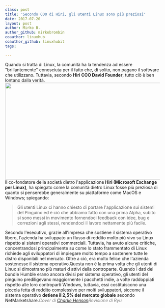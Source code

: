 ```yaml
---
class: post
title: 'Secondo COO di Hiri, gli utenti Linux sono più preziosi'
date: 2017-07-20
layout: post
author: Mirko B.
author_github: mirkobrombin
coauthor: linuxhub
coauthor_github: linuxhubit
tags:

---
```

Quando si tratta di Linux, la comunità ha la tendenza ad essere "brillantemente" conosciuta per il fatto che, di solito, non pagano il software che utilizzano. Tuttavia, secondo <strong>Hiri COO David Founder</strong>, tutto ciò è ben lontano dalla verità.<img class="aligncenter wp-image-1003 size-full size-full wp-image-53" src="https://linuxhub.it/wordpress/wp-content/uploads/2017/07/main-qimg-25b0546a38ed5bcacf11546b7565470c.png" alt="" width="602" height="315" />Il co-fondatore della società dietro l'applicazione<strong> Hiri (Microsoft Exchange per Linux)</strong>, ha spiegato come la comunità dietro Linux fosse più preziosa di quanto si penserebbe generalmente su piattaforme come MacOS e Windows; spiegando:<blockquote>Gli utenti Linux ci hanno chiesto di portare l'applicazione sui sistemi del Pinguino ed è ciò che abbiamo fatto con una prima Alpha, subito si sono messi in movimento fornendoci feedback con idee, bug e correzioni agli stessi, rendendoci il lavoro nettamente più facile.</blockquote>Secondo l'esecutivo, grazie all'impresa che sostiene il sistema operativo libero, l'azienda ha sviluppato un flusso di reddito molto più vivo su Linux rispetto ai sistemi operativi commerciali. Tuttavia, ha avuto alcune critiche, concentrandosi principalmente su come lo stato frammentato di Linux richiede agli sviluppatori di impiegare molto tempo a sostenere tutte le distro disponibili nel mercato. Oltre a ciò, era molto felice che l'azienda sostenesse il sistema operativo.Questa non è la prima volta che gli utenti di Linux si dimostrano più maturi d attivi della controparte. Quando i dati del bundle Humble erano ancora divisi per sistema operativo, gli utenti del pinguino prediligevano maggiornente i pacchetti indie, a volte raddoppiati rispetto alle loro controparti Windows, tuttavia, essi costituiscono una piccola fetta di reddito complessivo per molti sviluppatori, siccome il sistema operativo <strong>detiene il 2,5% del mercato globale</strong> secondo NetMarketshare.<span style="color: #808080;"><em>Cover di <a href="http://charlie-henson.deviantart.com/">Charlie Henson</a></em></span><span style="color: #808080;"><em>Revisione di Ryu</em></span>